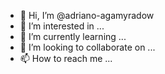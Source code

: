 - 👋 Hi, I’m @adriano-agamyradow
- 👀 I’m interested in ...
- 🌱 I’m currently learning ...
- 💞️ I’m looking to collaborate on ...
- 📫 How to reach me ...

<!---
adriano-agamyradow/adriano-agamyradow is a ✨ special ✨ repository because its `README.md` (this file) appears on your GitHub profile.
You can click the Preview link to take a look at your changes.
--->
